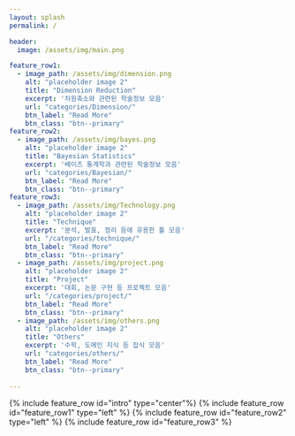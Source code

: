 ```yaml
---
layout: splash
permalink: /

header:
  image: /assets/img/main.png

feature_row1:
  - image_path: /assets/img/dimension.png
    alt: "placeholder image 2"
    title: "Dimension Reduction"
    excerpt: '차원축소와 관련된 학술정보 모음'
    url: "categories/Dimension/"
    btn_label: "Read More"
    btn_class: "btn--primary"
feature_row2:
  - image_path: /assets/img/bayes.png
    alt: "placeholder image 2"
    title: "Bayesian Statistics"
    excerpt: '베이즈 통계학과 관련된 학술정보 모음'
    url: "categories/Bayesian/"
    btn_label: "Read More"
    btn_class: "btn--primary"
feature_row3:
  - image_path: /assets/img/Technology.png
    alt: "placeholder image 2"
    title: "Technique"
    excerpt: '분석, 발표, 정리 등에 유용한 툴 모음'
    url: "/categories/technique/"
    btn_label: "Read More"
    btn_class: "btn--primary"  
  - image_path: /assets/img/project.png
    alt: "placeholder image 2"
    title: "Project"
    excerpt: '대회, 논문 구현 등 프로젝트 모음'
    url: "/categories/project/"
    btn_label: "Read More"
    btn_class: "btn--primary"
  - image_path: /assets/img/others.png
    alt: "placeholder image 2"
    title: "Others"
    excerpt: '수학, 도메인 지식 등 잡식 모음'
    url: "categories/others/"
    btn_label: "Read More"
    btn_class: "btn--primary"
    
---
```


{% include feature_row id="intro" type="center"%}
{% include feature_row id="feature_row1" type="left" %}
{% include feature_row id="feature_row2" type="left" %}
{% include feature_row id="feature_row3" %}
